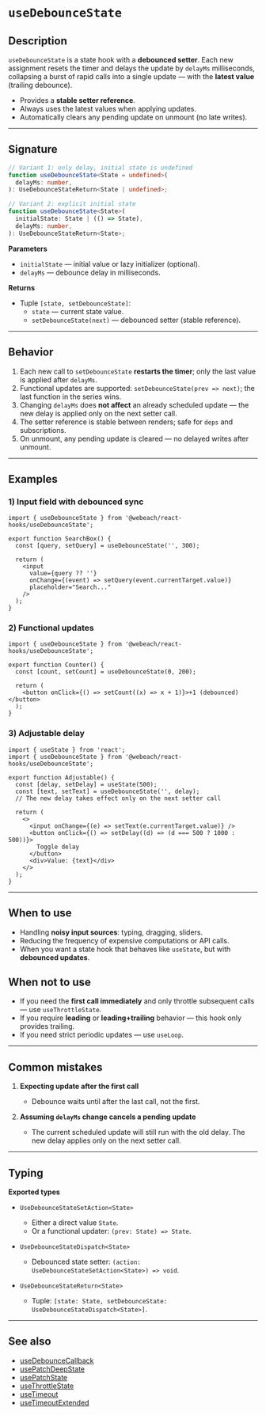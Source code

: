 # `useDebounceState`

## Description

`useDebounceState` is a state hook with a **debounced setter**. Each new assignment resets the timer and delays the update by `delayMs` milliseconds, collapsing a burst of rapid calls into a single update — with the **latest value** (trailing debounce).

- Provides a **stable setter reference**.
- Always uses the latest values when applying updates.
- Automatically clears any pending update on unmount (no late writes).

---

## Signature

```ts
// Variant 1: only delay, initial state is undefined
function useDebounceState<State = undefined>(
  delayMs: number,
): UseDebounceStateReturn<State | undefined>;

// Variant 2: explicit initial state
function useDebounceState<State>(
  initialState: State | (() => State),
  delayMs: number,
): UseDebounceStateReturn<State>;
```

**Parameters**
- `initialState` — initial value or lazy initializer (optional).
- `delayMs` — debounce delay in milliseconds.

**Returns**
- Tuple `[state, setDebounceState]`:
   - `state` — current state value.
   - `setDebounceState(next)` — debounced setter (stable reference).

---

## Behavior

1. Each new call to `setDebounceState` **restarts the timer**; only the last value is applied after `delayMs`.
2. Functional updates are supported: `setDebounceState(prev => next)`; the last function in the series wins.
3. Changing `delayMs` does **not affect** an already scheduled update — the new delay is applied only on the next setter call.
4. The setter reference is stable between renders; safe for `deps` and subscriptions.
5. On unmount, any pending update is cleared — no delayed writes after unmount.

---

## Examples

### 1) Input field with debounced sync

```tsx
import { useDebounceState } from '@webeach/react-hooks/useDebounceState';

export function SearchBox() {
  const [query, setQuery] = useDebounceState('', 300);

  return (
    <input
      value={query ?? ''}
      onChange={(event) => setQuery(event.currentTarget.value)}
      placeholder="Search..."
    />
  );
}
```

### 2) Functional updates

```tsx
import { useDebounceState } from '@webeach/react-hooks/useDebounceState';

export function Counter() {
  const [count, setCount] = useDebounceState(0, 200);

  return (
    <button onClick={() => setCount((x) => x + 1)}>+1 (debounced)</button>
  );
}
```

### 3) Adjustable delay

```tsx
import { useState } from 'react';
import { useDebounceState } from '@webeach/react-hooks/useDebounceState';

export function Adjustable() {
  const [delay, setDelay] = useState(500);
  const [text, setText] = useDebounceState('', delay);
  // The new delay takes effect only on the next setter call

  return (
    <>
      <input onChange={(e) => setText(e.currentTarget.value)} />
      <button onClick={() => setDelay((d) => (d === 500 ? 1000 : 500))}>
        Toggle delay
      </button>
      <div>Value: {text}</div>
    </>
  );
}
```

---

## When to use

- Handling **noisy input sources**: typing, dragging, sliders.
- Reducing the frequency of expensive computations or API calls.
- When you want a state hook that behaves like `useState`, but with **debounced updates**.

## When **not** to use

- If you need the **first call immediately** and only throttle subsequent calls — use `useThrottleState`.
- If you require **leading** or **leading+trailing** behavior — this hook only provides trailing.
- If you need strict periodic updates — use `useLoop`.

---

## Common mistakes

1. **Expecting update after the first call**
   - Debounce waits until after the last call, not the first.

2. **Assuming `delayMs` change cancels a pending update**
   - The current scheduled update will still run with the old delay. The new delay applies only on the next setter call.

---

## Typing

**Exported types**

- `UseDebounceStateSetAction<State>`
   - Either a direct value `State`.
   - Or a functional updater: `(prev: State) => State`.

- `UseDebounceStateDispatch<State>`
   - Debounced state setter: `(action: UseDebounceStateSetAction<State>) => void`.

- `UseDebounceStateReturn<State>`
   - Tuple: `[state: State, setDebounceState: UseDebounceStateDispatch<State>]`.

---

## See also

- [useDebounceCallback](useDebounceCallback.md)
- [usePatchDeepState](usePatchDeepState.md)
- [usePatchState](usePatchState.md)
- [useThrottleState](useThrottleState.md)
- [useTimeout](useTimeout.md)
- [useTimeoutExtended](useTimeoutExtended.md)
